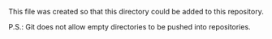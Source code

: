 This file was created so that this directory could be added to this repository.

P.S.: Git does not allow empty directories to be pushed into repositories.
